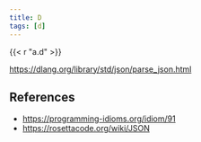 ```yaml
---
title: D
tags: [d]
---
```


{{< r "a.d" >}}

<https://dlang.org/library/std/json/parse_json.html>

## References

- <https://programming-idioms.org/idiom/91>
- <https://rosettacode.org/wiki/JSON>
